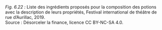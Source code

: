 *Fig. 6.22 :* Liste des ingrédients proposés pour la composition des potions avec la description de leurs propriétés, Festival international de théâtre de rue d’Aurillac, 2019.  
Source : Désorceler la finance, licence CC BY-NC-SA 4.0.